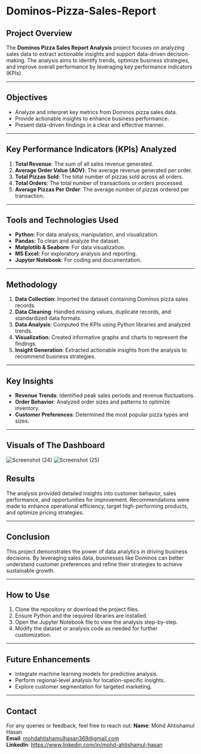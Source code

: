 # Dominos-Pizza-Sales-Report

## Project Overview
The **Dominos Pizza Sales Report Analysis** project focuses on analyzing sales data to extract actionable insights and support data-driven decision-making. The analysis aims to identify trends, optimize business strategies, and improve overall performance by leveraging key performance indicators (KPIs).

---

## Objectives
- Analyze and interpret key metrics from Dominos pizza sales data.
- Provide actionable insights to enhance business performance.
- Present data-driven findings in a clear and effective manner.

---

## Key Performance Indicators (KPIs) Analyzed
1. **Total Revenue**: The sum of all sales revenue generated.
2. **Average Order Value (AOV)**: The average revenue generated per order.
3. **Total Pizzas Sold**: The total number of pizzas sold across all orders.
4. **Total Orders**: The total number of transactions or orders processed.
5. **Average Pizzas Per Order**: The average number of pizzas ordered per transaction.

---

## Tools and Technologies Used
- **Python**: For data analysis, manipulation, and visualization.
- **Pandas**: To clean and analyze the dataset.
- **Matplotlib & Seaborn**: For data visualization.
- **MS Excel**: For exploratory analysis and reporting.
- **Jupyter Notebook**: For coding and documentation.

---

## Methodology
1. **Data Collection**: Imported the dataset containing Dominos pizza sales records.
2. **Data Cleaning**: Handled missing values, duplicate records, and standardized data formats.
3. **Data Analysis**: Computed the KPIs using Python libraries and analyzed trends.
4. **Visualization**: Created informative graphs and charts to represent the findings.
5. **Insight Generation**: Extracted actionable insights from the analysis to recommend business strategies.

---

## Key Insights
- **Revenue Trends**: Identified peak sales periods and revenue fluctuations.
- **Order Behavior**: Analyzed order sizes and patterns to optimize inventory.
- **Customer Preferences**: Determined the most popular pizza types and sizes.

---
## Visuals of The Dashboard

![Screenshot (24)](https://github.com/user-attachments/assets/237d58d7-5cf4-4d37-a7db-3365ea3a44e5)
![Screenshot (25)](https://github.com/user-attachments/assets/32248956-18ae-4717-b3f8-3857956b3ac5)

## Results
The analysis provided detailed insights into customer behavior, sales performance, and opportunities for improvement. Recommendations were made to enhance operational efficiency, target high-performing products, and optimize pricing strategies.

---

## Conclusion
This project demonstrates the power of data analytics in driving business decisions. By leveraging sales data, businesses like Dominos can better understand customer preferences and refine their strategies to achieve sustainable growth.

---

## How to Use
1. Clone the repository or download the project files.
2. Ensure Python and the required libraries are installed.
3. Open the Jupyter Notebook file to view the analysis step-by-step.
4. Modify the dataset or analysis code as needed for further customization.

---

## Future Enhancements
- Integrate machine learning models for predictive analysis.
- Perform regional-level analysis for location-specific insights.
- Explore customer segmentation for targeted marketing.

---

## Contact
For any queries or feedback, feel free to reach out:
**Name**: Mohd Ahtishamul Hasan  
**Email**: mohdahtishamulhasan369@gmail.com  
**LinkedIn**: https://www.linkedin.com/in/mohd-ahtishamul-hasan
